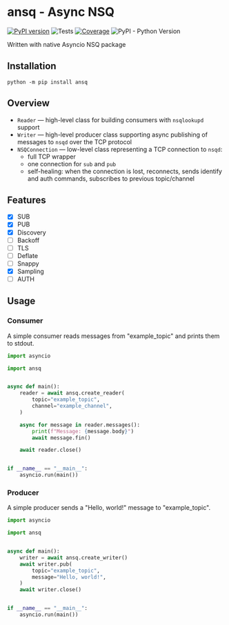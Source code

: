 # ansq - Async NSQ
[![PyPI version](https://badge.fury.io/py/ansq.svg)](https://badge.fury.io/py/ansq)
![Tests](https://github.com/list-family/ansq/workflows/Test/badge.svg)
[![Coverage](https://codecov.io/gh/list-family/ansq/branch/master/graph/badge.svg)](https://codecov.io/gh/list-family/ansq)
![PyPI - Python Version](https://img.shields.io/pypi/pyversions/ansq)

Written with native Asyncio NSQ package

## Installation

```commandline
python -m pip install ansq
```

## Overview
- `Reader` — high-level class for building consumers with `nsqlookupd` support
- `Writer` — high-level producer class supporting async publishing of messages to `nsqd`
  over the TCP protocol
- `NSQConnection` — low-level class representing a TCP connection to `nsqd`:
    - full TCP wrapper
    - one connection for `sub` and `pub`
    - self-healing: when the connection is lost, reconnects, sends identify
      and auth commands, subscribes to previous topic/channel

## Features

- [x] SUB
- [x] PUB
- [x] Discovery
- [ ] Backoff
- [ ] TLS
- [ ] Deflate
- [ ] Snappy
- [x] Sampling
- [ ] AUTH

## Usage

### Consumer

A simple consumer reads messages from "example_topic" and prints them to stdout.

```python
import asyncio

import ansq


async def main():
    reader = await ansq.create_reader(
        topic="example_topic",
        channel="example_channel",
    )

    async for message in reader.messages():
        print(f"Message: {message.body}")
        await message.fin()

    await reader.close()


if __name__ == "__main__":
    asyncio.run(main())
```

### Producer

A simple producer sends a "Hello, world!" message to "example_topic".

```python
import asyncio

import ansq


async def main():
    writer = await ansq.create_writer()
    await writer.pub(
        topic="example_topic",
        message="Hello, world!",
    )
    await writer.close()


if __name__ == "__main__":
    asyncio.run(main())
```

